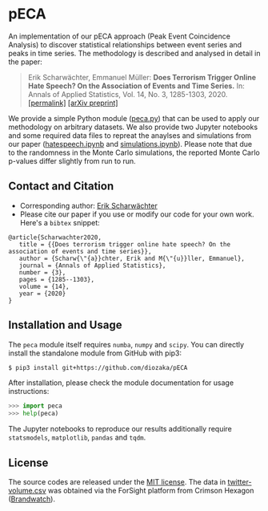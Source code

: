 # pECA
An implementation of our pECA approach (Peak Event Coincidence Analysis) to discover statistical relationships between event series and peaks in time series. The methodology is described and analysed in detail in the paper:

> Erik Scharwächter, Emmanuel Müller: **Does Terrorism Trigger Online Hate Speech? On the Association of Events and Time Series.**
> In: Annals of Applied Statistics, Vol. 14, No. 3, 1285-1303, 2020. [[permalink]](http://dx.doi.org/10.1214/20-AOAS1338) [[arXiv preprint]](https://arxiv.org/abs/2004.14733)

We provide a simple Python module ([peca.py](./peca.py)) that can be used to apply our methodology on arbitrary datasets. We also provide two Jupyter notebooks and some required data files to repreat the anaylses and simulations from our paper ([hatespeech.ipynb](./demos/hatespeech.ipynb) and [simulations.ipynb](./demos/simulations.ipynb)). Please note that due to the randomness in the Monte Carlo simulations, the reported Monte Carlo p-values differ slightly from run to run.

## Contact and Citation

* Corresponding author: [Erik Scharwächter](mailto:scharwaechter@bit-uni-bonn.de)
* Please cite our paper if you use or modify our code for your own work. Here's a `bibtex` snippet:

```
@article{Scharwachter2020,
   title = {{Does terrorism trigger online hate speech? On the association of events and time series}},
   author = {Scharw{\"{a}}chter, Erik and M{\"{u}}ller, Emmanuel},
   journal = {Annals of Applied Statistics},
   number = {3},
   pages = {1285--1303},
   volume = {14},
   year = {2020}
}
```

## Installation and Usage

The `peca` module itself requires `numba`, `numpy` and `scipy`. You can directly install the standalone module from GitHub with pip3:

```bash
$ pip3 install git+https://github.com/diozaka/pECA
```

After installation, please check the module documentation for usage instructions:

```python
>>> import peca
>>> help(peca)
```

The Jupyter notebooks to reproduce our results additionally require `statsmodels`, `matplotlib`, `pandas` and `tqdm`. 

## License

The source codes are released under the [MIT license](./LICENSE). The data in [twitter-volume.csv](./demos/data/twitter-volume.csv) was obtained via the ForSight platform from Crimson Hexagon ([Brandwatch](https://www.brandwatch.com/)).

